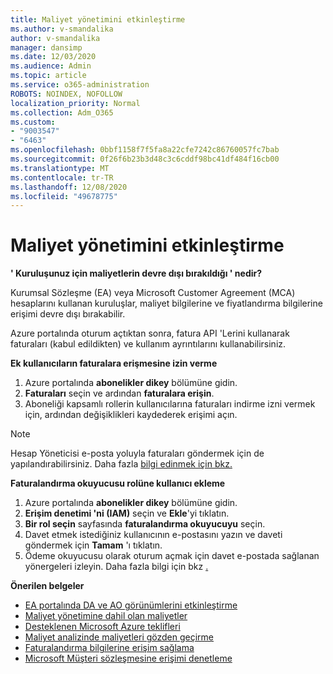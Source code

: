 ```yaml
---
title: Maliyet yönetimini etkinleştirme
ms.author: v-smandalika
author: v-smandalika
manager: dansimp
ms.date: 12/03/2020
ms.audience: Admin
ms.topic: article
ms.service: o365-administration
ROBOTS: NOINDEX, NOFOLLOW
localization_priority: Normal
ms.collection: Adm_O365
ms.custom:
- "9003547"
- "6463"
ms.openlocfilehash: 0bbf1158f7f5fa8a22cfe7242c86760057fc7bab
ms.sourcegitcommit: 0f26f6b23b3d48c3c6cddf98bc41df484f16cb00
ms.translationtype: MT
ms.contentlocale: tr-TR
ms.lasthandoff: 12/08/2020
ms.locfileid: "49678775"
---
```

# <a name="enable-cost-management"></a>Maliyet yönetimini etkinleştirme

**' Kuruluşunuz için maliyetlerin devre dışı bırakıldığı ' nedir?**

Kurumsal Sözleşme (EA) veya Microsoft Customer Agreement (MCA) hesaplarını kullanan kuruluşlar, maliyet bilgilerine ve fiyatlandırma bilgilerine erişimi devre dışı bırakabilir.

Azure portalında oturum açtıktan sonra, fatura API 'Lerini kullanarak faturaları (kabul edildikten) ve kullanım ayrıntılarını kullanabilirsiniz.

**Ek kullanıcıların faturalara erişmesine izin verme**

1. Azure portalında **abonelikler dikey** bölümüne gidin.
2. **Faturaları** seçin ve ardından **faturalara erişin**.
3. Aboneliği kapsamlı rollerin kullanıcılarına faturaları indirme izni vermek için, ardından değişiklikleri kaydederek erişimi açın.

> [!NOTE]
> Hesap Yöneticisi e-posta yoluyla faturaları göndermek için de yapılandırabilirsiniz. Daha fazla [bilgi edinmek için bkz.](https://docs.microsoft.com/azure/cost-management-billing/manage/download-azure-invoice-daily-usage-date?)

**Faturalandırma okuyucusu rolüne kullanıcı ekleme**

1. Azure portalında **abonelikler dikey** bölümüne gidin.
2. **Erişim denetimi 'ni (IAM)** seçin ve **Ekle**'yi tıklatın.
3. **Bir rol seçin** sayfasında **faturalandırma okuyucuyu** seçin.
4. Davet etmek istediğiniz kullanıcının e-postasını yazın ve daveti göndermek için **Tamam** 'ı tıklatın.
5. Ödeme okuyucusu olarak oturum açmak için davet e-postada sağlanan yönergeleri izleyin. Daha fazla bilgi için bkz [.](https://docs.microsoft.com/azure/cost-management-billing/manage/manage-billing-access?WT.mc_id=Portal-Microsoft_Azure_Support#opt-in)

**Önerilen belgeler**

- [EA portalında DA ve AO görünümlerini etkinleştirme](https://docs.microsoft.com/azure/cost-management-billing/costs/assign-access-acm-data?WT.mc_id=Portal-Microsoft_Azure_Support#enable-access-to-costs-in-the-ea-portal)
- [Maliyet yönetimine dahil olan maliyetler](https://docs.microsoft.com/azure/cost-management-billing/costs/understand-cost-mgt-data?WT.mc_id=Portal-Microsoft_Azure_Support#costs-included-in-cost-management)
- [Desteklenen Microsoft Azure teklifleri](https://docs.microsoft.com/azure/cost-management-billing/costs/understand-cost-mgt-data?WT.mc_id=Portal-Microsoft_Azure_Support#supported-microsoft-azure-offers)
- [Maliyet analizinde maliyetleri gözden geçirme](https://docs.microsoft.com/azure/cost-management-billing/costs/quick-acm-cost-analysis?WT.mc_id=Portal-Microsoft_Azure_Support&tabs=azure-portal#review-costs-in-cost-analysis)
- [Faturalandırma bilgilerine erişim sağlama](https://docs.microsoft.com/azure/cost-management-billing/manage/manage-billing-access?WT.mc_id=Portal-Microsoft_Azure_Support)
- [Microsoft Müşteri sözleşmesine erişimi denetleme](https://docs.microsoft.com/azure/cost-management-billing/manage/download-azure-invoice-daily-usage-date?WT.mc_id=Portal-Microsoft_Azure_Support#check-access-to-a-microsoft-customer-agreement)






